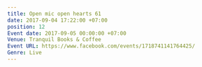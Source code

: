 ```yaml
---
title: Open mic open hearts 61
date: 2017-09-04 17:22:00 +07:00
position: 12
Event date: 2017-09-05 00:00:00 +07:00
Venue: Tranquil Books & Coffee
Event URL: https://www.facebook.com/events/1718741141764425/
Genre: Live
---
```


